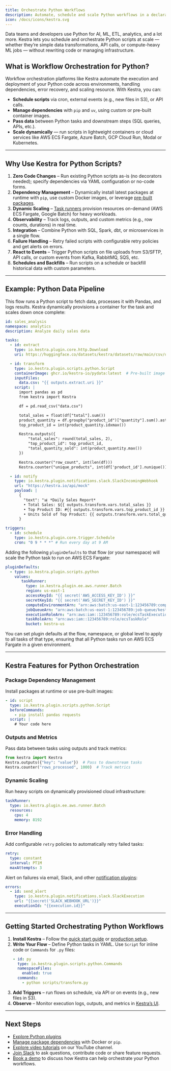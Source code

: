 ```yaml
---
title: Orchestrate Python Workflows
description: Automate, schedule and scale Python workflows in a declarative way
icon: /docs/icons/kestra.svg
---
```


Data teams and developers use Python for AI, ML, ETL, analytics, and a lot more. Kestra lets you schedule and orchestrate Python scripts at scale — whether they’re simple data transformations, API calls, or compute-heavy ML jobs — without rewriting code or managing infrastructure.

## What is Workflow Orchestration for Python?

Workflow orchestration platforms like Kestra automate the execution and deployment of your Python code across environments, handling dependencies, error recovery, and scaling resource. With Kestra, you can:
- **Schedule scripts** via cron, external events (e.g., new files in S3), or API calls.
- **Manage dependencies** with `pip` and `uv`, using custom or pre-built container images.
- **Pass data** between Python tasks and downstream steps (SQL queries, APIs, etc.).
- **Scale dynamically** — run scripts in lightweight containers or cloud services like AWS ECS Fargate, Azure Batch, GCP Cloud Run, Modal or Kubernetes.

---

## Why Use Kestra for Python Scripts?

1. **Zero Code Changes** – Run existing Python scripts as-is (no decorators needed); specify dependencies via YAML configuration or no-code forms.
2. **Dependency Management** – Dynamically install latest packages at runtime with `pip`, use custom Docker images, or leverage [pre-built packages](https://github.com/orgs/kestra-io/packages).
3. **Dynamic Scaling** – [Task runners](../06.enterprise/04.scalability/task-runners.md) provision resources on-demand (AWS ECS Fargate, Google Batch) for heavy workloads.
4. **Observability** – Track logs, outputs, and custom metrics (e.g., row counts, durations) in real time.
5. **Integration** – Combine Python with SQL, Spark, dbt, or microservices in a single flow.
6. **Failure Handling** – Retry failed scripts with configurable retry policies and get alerts on errors.
7. **React to Events** – Trigger Python scripts on file uploads from S3/SFTP, API calls, or custom events from Kafka, RabbitMQ, SQS, etc.
8. **Schedules and Backfills** – Run scripts on a schedule or backfill historical data with custom parameters.

---

## Example: Python Data Pipeline

This flow runs a Python script to fetch data, processes it with Pandas, and logs results. Kestra dynamically provisions a container for the task and scales down once complete:

```yaml
id: sales_analysis
namespace: analytics
description: Analyze daily sales data

tasks:
  - id: extract
    type: io.kestra.plugin.core.http.Download
    uri: https://huggingface.co/datasets/kestra/datasets/raw/main/csv/orders.csv

  - id: transform
    type: io.kestra.plugin.scripts.python.Script
    containerImage: ghcr.io/kestra-io/pydata:latest  # Pre-built image with Pandas
    inputFiles:
      data.csv: "{{ outputs.extract.uri }}"
    script: |
      import pandas as pd
      from kestra import Kestra

      df = pd.read_csv("data.csv")

      total_sales = float(df["total"].sum())
      product_quantity = df.groupby("product_id")["quantity"].sum().astype('int32')
      top_product_id = int(product_quantity.idxmax())

      Kestra.outputs({
          "total_sales": round(total_sales, 2),
          "top_product_id": top_product_id,
          "total_quantity_sold": int(product_quantity.max())
      })

      Kestra.counter("row_count", int(len(df)))
      Kestra.counter("unique_products", int(df['product_id'].nunique()))

  - id: notify
    type: io.kestra.plugin.notifications.slack.SlackIncomingWebhook
    url: "https://kestra.io/api/mock"
    payload: |
      {
        "text": "📊 *Daily Sales Report*
        • Total Sales: ${{ outputs.transform.vars.total_sales }}
        • Top Product ID: #{{ outputs.transform.vars.top_product_id }}
        • Units Sold of Top Product: {{ outputs.transform.vars.total_quantity_sold }}"
      }

triggers:
  - id: schedule
    type: io.kestra.plugin.core.trigger.Schedule
    cron: "0 9 * * *" # Run every day at 9 AM
```

Adding the following `pluginDefaults` to that flow (or your namespace) will scale the Python task to run on AWS ECS Fargate:

```yaml
pluginDefaults:
  - type: io.kestra.plugin.scripts.python
    values:
       taskRunner:
         type: io.kestra.plugin.ee.aws.runner.Batch
         region: us-east-1
         accessKeyId: "{{ secret('AWS_ACCESS_KEY_ID') }}"
         secretKeyId: "{{ secret('AWS_SECRET_KEY_ID') }}"
         computeEnvironmentArn: "arn:aws:batch:us-east-1:123456789:compute-environment/kestra"
         jobQueueArn: "arn:aws:batch:us-east-1:123456789:job-queue/kestra"
         executionRoleArn: "arn:aws:iam::123456789:role/ecsTaskExecutionRole"
         taskRoleArn: "arn:aws:iam::123456789:role/ecsTaskRole"
         bucket: kestra-us
```

You can set plugin defaults at the flow, namespace, or global level to apply to all tasks of that type, ensuring that all Python tasks run on AWS ECS Fargate in a given environment.

---

## Kestra Features for Python Orchestration

### Package Dependency Management

Install packages at runtime or use pre-built images:
```yaml
- id: script
  type: io.kestra.plugin.scripts.python.Script
  beforeCommands:
    - pip install pandas requests
  script: |
    # Your code here
```

### Outputs and Metrics

Pass data between tasks using outputs and track metrics:

```python
from kestra import Kestra
Kestra.outputs({"key": "value"})  # Pass to downstream tasks
Kestra.counter("rows_processed", 1000)  # Track metrics
```

### Dynamic Scaling

Run heavy scripts on dynamically provisioned cloud infrastructure:

```yaml
taskRunner:
  type: io.kestra.plugin.ee.aws.runner.Batch
  resources:
    cpu: 4
    memory: 8192
```

### Error Handling

Add configurable `retry` policies to automatically retry failed tasks:

```yaml
retry:
  type: constant
  interval: PT1M
  maxAttempts: 3
```

Alert on failures via email, Slack, and other [notification plugins](https://kestra.io/plugins):

```yaml
errors:
  - id: send_alert
    type: io.kestra.plugin.notifications.slack.SlackExecution
    url: "{{secret('SLACK_WEBHOOK_URL')}}"
    executionId: "{{execution.id}}"
```

---

## Getting Started Orchestrating Python Workflows

1. **Install Kestra** – Follow the [quick start guide](../01.getting-started/01.quickstart.md) or [production setup](../02.installation/index.md).
2. **Write Your Flow** – Define Python tasks in YAML. Use `Script` for inline code or `Commands` for `.py` files:
   ```yaml
   - id: py
     type: io.kestra.plugin.scripts.python.Commands
     namespaceFiles:
       enabled: true
     commands:
       - python scripts/transform.py
   ```
3. **Add Triggers** – run flows on schedule, via API or on events (e.g., new files in S3).
4. **Observe** – Monitor execution logs, outputs, and metrics in [Kestra’s UI](../08.ui/index.md).

---

## Next Steps
- [Explore Python plugins](/plugins/plugin-script-python)
- [Manage package dependencies](../15.how-to-guides/python-dependencies.md) with Docker or `pip`.
- [Explore video tutorials](https://www.youtube.com/@kestra-io) on our YouTube channel.
- [Join Slack](https://kestra.io/slack) to ask questions, contribute code or share feature requests.
- [Book a demo](https://kestra.io/demo) to discuss how Kestra can help orchestrate your Python workflows.
